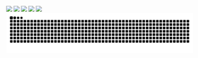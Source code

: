 ![](http://github-profile-summary-cards.vercel.app/api/cards/profile-details?username=TatsuyaM2667&theme=vision_friendly_dark)
![](http://github-profile-summary-cards.vercel.app/api/cards/most-commit-language?username=TatsuyaM2667&theme=nightowl)
![](http://github-profile-summary-cards.vercel.app/api/cards/repos-per-language?username=TatsuyaM2667&theme=nightowl)
![](http://github-profile-summary-cards.vercel.app/api/cards/productive-time?username=TatsuyaM2667&theme=nightowl&utcOffset=8)
![](http://github-profile-summary-cards.vercel.app/api/cards/stats?username=TatsuyaM2667&theme=nightowl)
![](https://raw.githubusercontent.com/TatsuyaM2667/TatsuyaM2667/output/github-contribution-grid-snake.svg)

<!---
TatsuyaM2667/TatsuyaM2667 is a ✨ special ✨ repository because its `README.md` (this file) appears on your GitHub profile.
You can click the Preview link to take a look at your changes.
--->
